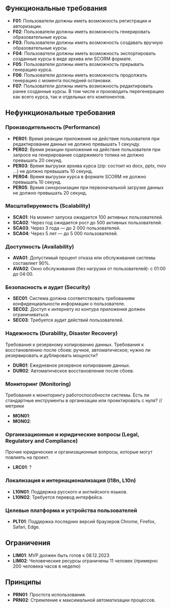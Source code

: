 
## Функциональные требования

- **F01**: Пользователи должны иметь возможность регистрации и авторизации.
- **F02**: Пользователи должны иметь возможность генерировать образовательные курсы. 
- **F03**: Пользователи должны иметь возможность создавать вручную образовательные курсы.
- **F04**: Пользователи должны иметь возможность экспортировать созданные курсы в виде архива или SCORM формате.
- **F05**: Пользователи должны иметь возможность прерывать генерацию курса. 
- **F06**: Пользователи должны иметь возможность продолжать генерацию с момента последней остановки. 
- **F07**: Пользователи должны иметь возможность редактировать ранее созданные курсы. В том числе и производить перегенерацию как всего курса, так и отдельных его компонентов. 

## Нефункциональные требования

### Производительность (Performance)

- **PER01**: Время реакции приложения на действие пользователя при редактировании данных не должно превышать 1 секунду.
- **PER02**: Время реакции приложения на действие пользователя при запросе на генерирование содержимого топика не должно превышать 20 секунд.
- **PER03**: Время выгрузки архива курса (zip: состоит из docx, pptx, mov ...) не должно превышать 10 секунд.
- **PER04**: Время выгрузки курса в формате SCORM не должно превышать 10 секунд.
- **PER05**: Время синхронизации при первоначальной загрузке данных не должно превышать 20 секунд.


### Масштабируемость (Scalability)

- **SCA01**: На момент запуска ожидается 100 активных пользователей.
- **SCA02**: Через год ожидается рост до 500 активных пользователей.
- **SCA03**: Через 3 года — до 2 000 пользователей.
- **SCA04**: Через 5 лет — до 5 000 пользователей.


### Доступность (Availability)

- **AVA01**: Допустимый процент отказа или обслуживания системы составляет 90%.
- **AVA02**: Окно обслуживания (без нагрузки от пользователей): с 01:00 до 04:00.

### Безопасность и аудит (Security)

- **SEC01**: Система должна соответствовать требованиям конфиденциальности информации о пользователе.
- **SEC02**: Доступ к интернету из контура приложения должен ограничиваться.
- **SEC03**: Требуется аудит действий пользователей.

### Надежность (Durability, Disaster Recovery)

Требования к резервному копированию данных.
Требования к восстановлению после сбоев: ручное, автоматическое; нужно ли резервировать и дублировать мощности?

- **DUR01**: Ежедневное резервное копирование данных.
- **DUR02**: Автоматическое восстановление после сбоев.

### Мониторинг (Monitoring)

Требования к мониторингу работоспособности системы. Есть ли стандартные инструменты в организации или проектировать с нуля?
// метрики
- **MON01**: 
- **MON02**: 

### Организационные и юридические вопросы (Legal, Regulatory and Compliance)

Прочие юридические и организационные вопросы, которые могут повлиять на проект.

- **LRC01**: ?

### Локализация и интернационализация (I18n, L10n)

- **L10N01**: Поддержка русского и английского языков.
- **L10N02**: Требуется перевод интерфейса.

### Целевые платформа и устройства пользователей

- **PLT01**: Поддержка последних версий браузеров Chrome, Firefox, Safari, Edge.

## Ограничения

- **LIM01**: MVP должен быть готов к 08.12.2023
- **LIM02**: Человеческие ресурсы ограничены 11 человек (примерно 200 человека часов в неделю)

## Принципы

- **PRN01**: Простота использования. 
- **PRN02**: Стремление к максимальной автоматизации процессов.

